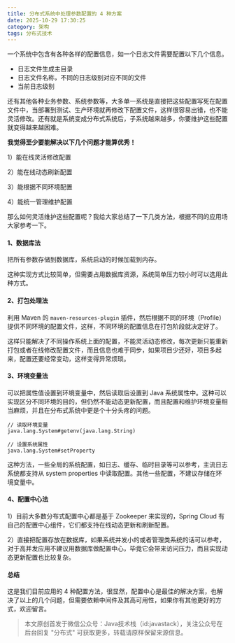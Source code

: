 ```yaml
---
title: 分布式系统中处理参数配置的 4 种方案
date: 2025-10-29 17:30:25
category: 架构
tags: 分布式技术
---
```


一个系统中包含有各种各样的配置信息，如一个日志文件需要配置以下几个信息。

- 日志文件生成主目录
- 日志文件名称，不同的日志级别对应不同的文件
- 当前日志级别

还有其他各种业务参数、系统参数等，大多单一系统是直接把这些配置写死在配置文件中，当部署到测试、生产环境就再修改下配置文件，这样很容易出错，也不能灵活修改。还有就是系统变成分布式系统后，子系统越来越多，你要维护这些配置就变得越来越困难。

**我觉得至少要能解决以下几个问题才能算优秀！**

1）能在线灵活修改配置

2）能在线动态刷新配置

3）能根据不同环境配置

4）能统一管理维护配置

那么如何灵活维护这些配置呢？我给大家总结了一下几类方法，根据不同的应用场大家参考一下。

#### 1、数据库法

把所有参数存储到数据库，系统启动的时候加载到内存。

这种实现方式比较简单，但需要占用数据库资源，系统简单压力较小时可以选用此种方式。

#### 2、打包处理法

利用 Maven 的 `maven-resources-plugin` 插件，然后根据不同的环境（Profile）提供不同环境的配置文件，这样，不同环境的配置信息在打包阶段就决定好了。

这样只能解决了不同操作系统上面的配置，不能灵活动态修改，每次更新只能重新打包或者在线修改配置文件，而且信息也难于同步，如果项目少还好，项目多起来，配置还要经常变动，这样变得异常烦琐。

#### 3、环境变量法

可以把属性值设置到环境变量中，然后读取后设置到 Java 系统属性中。这种可以实现区分不同环境的目的，但仍然不能动态更新配置，而且配置和维护环境变量相当麻烦，并且在分布式系统中更是个十分头疼的问题。

```
// 读取环境变量
java.lang.System#getenv(java.lang.String)

// 设置系统属性
java.lang.System#setProperty
```

这种方法，一些全局的系统配置，如日志、缓存、临时目录等可以参考，主流日志系统都支持从 system properties 中读取配置。其他一些配置，不建议存储在环境变量中。

#### 4、配置中心法

1）目前大多数分布式配置中心都是基于 Zookeeper 来实现的，Spring Cloud 有自己的配置中心组件，它们都支持在线动态更新和刷新配置。

2）直接把配置存放在数据库，如果系统并发小的或者管理类系统的话可以参考，对于高并发应用不建议用数据库做配置中心，毕竟它会带来访问压力，而且实现动态更新配置也比较复杂。

#### 总结

这是我们目前应用的 4 种配置方法，很显然，配置中心是最佳的解决方案，也解决了以上的几个问题，但需要依赖中间件及其高可用性，如果你有其他更好的方式，欢迎留言。

> 本文原创首发于微信公众号：Java技术栈（id:javastack），关注公众号在后台回复 "分布式" 可获取更多，转载请原样保留来源信息。


